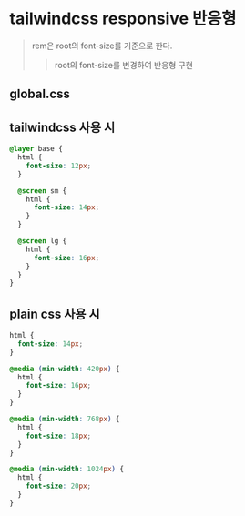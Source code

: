 # tailwindcss responsive 반응형

> rem은 root의 font-size를 기준으로 한다.
>
> > root의 font-size를 변경하여 반응형 구현

## global.css

## tailwindcss 사용 시

```css
@layer base {
  html {
    font-size: 12px;
  }

  @screen sm {
    html {
      font-size: 14px;
    }
  }

  @screen lg {
    html {
      font-size: 16px;
    }
  }
}
```

## plain css 사용 시

```css
html {
  font-size: 14px;
}

@media (min-width: 420px) {
  html {
    font-size: 16px;
  }
}

@media (min-width: 768px) {
  html {
    font-size: 18px;
  }
}

@media (min-width: 1024px) {
  html {
    font-size: 20px;
  }
}
```
